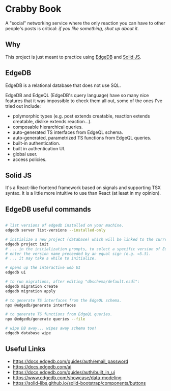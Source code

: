 # Crabby Book

A "social" networking service where the only reaction you can have to other people's posts is critical: _if you like something, shut up about it_.

## Why

This project is just meant to practice using [EdgeDB](https://www.edgedb.com/) and [Solid JS](https://www.solidjs.com/).

## EdgeDB

EdgeDB is a relational database that does not use SQL.

EdgeDB and EdgeQL (EdgeDB's query language) have so many nice features that it was impossible to check them all out, some of the ones I've tried out include:

- polymorphic types (e.g. post extends creatable, reaction extends creatable, dislike extends reaction...).
- composable hierarchical queries.
- auto-generated TS interfaces from EdgeQL schema.
- auto-generated, parametrized TS functions from EdgeQL queries.
- built-in authentication.
- built in authentication UI.
- global user.
- access policies.

## Solid JS

It's a React-like frontend framework based on signals and supporting TSX syntax. It is a little more intuitive to use than React (at least in my opinion).

## EdgeDB useful commands

```sh

# list versions of edgedb installed on your machine.
edgedb server list-versions --installed-only

# initialize a new project (database) which will be linked to the current folder name.
edgedb project init
# ... in the initialization prompts, to select a specific version of EdgeDB (e.g. version 5.5)
# enter the version name preceeded by an equal sign (e.g. =5.5).
# ... it may take a while to initialize.

# opens up the interactive web UI
edgedb ui

# to run migrations, after editing "dbschema/default.esdl":
edgedb migration create
edgedb migration apply

# to generate TS interfaces from the EdgeQL schema.
npx @edgedb/generate interfaces

# to generate TS functions from EdgeQL queries.
npx @edgedb/generate queries --file

# wipe DB away... wipes away schema too!
edgedb database wipe 

```

## Useful Links

- https://docs.edgedb.com/guides/auth/email_password
- https://docs.edgedb.com/ai
- https://docs.edgedb.com/guides/auth/built_in_ui
- https://www.edgedb.com/showcase/data-modeling
- https://solid-libs.github.io/solid-bootstrap/components/buttons


# 

<!-- open up edgedb ui to manage auth (auth panel)
set auth signing key
providers > add providers > local > email+password
require_verification=false to skip email verification setup
install and test mailpit
https://mailpit.axllent.org
User should signup up from here: http://localhost:3000/auth/ui/signup
 http://localhost:3000/auth/ui/signin -->
